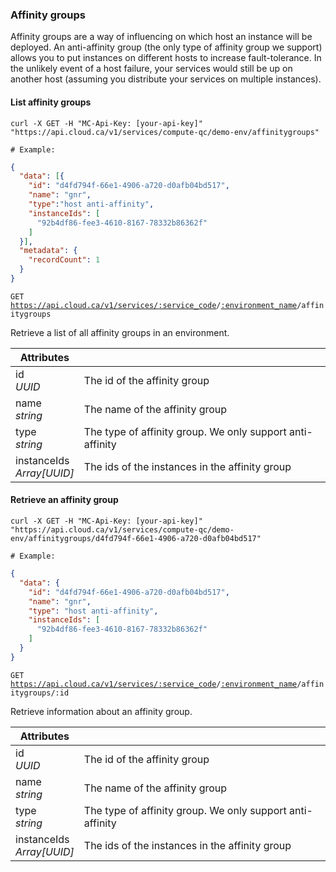 ### Affinity groups

Affinity groups are a way of influencing on which host an instance will be deployed. An anti-affinity group (the only type of affinity group we support) allows you to put instances on different hosts to increase fault-tolerance. In the unlikely event of a host failure, your services would still be up on another host (assuming you distribute your services on multiple instances).

<!-------------------- LIST AFFINITY GROUPS -------------------->

#### List affinity groups

```shell
curl -X GET -H "MC-Api-Key: [your-api-key]"
"https://api.cloud.ca/v1/services/compute-qc/demo-env/affinitygroups"

# Example:
```
```json
{
  "data": [{
    "id": "d4fd794f-66e1-4906-a720-d0afb04bd517",
    "name": "gnr",
    "type":"host anti-affinity",
    "instanceIds": [
      "92b4df86-fee3-4610-8167-78332b86362f"
    ]
  }],
  "metadata": {
    "recordCount": 1
  }
}
```

<code>GET https://api.cloud.ca/v1/services/<a href="#service-connections">:service_code</a>/<a href="#environments">:environment_name</a>/affinitygroups</code>

Retrieve a list of all affinity groups in an environment.

Attributes | &nbsp;
---------- | -----
id<br/>*UUID* | The id of the affinity group
name<br/>*string* | The name of the affinity group
type<br/>*string* | The type of affinity group. We only support anti-affinity
instanceIds<br/>*Array[UUID]* | The ids of the instances in the affinity group

#### Retrieve an affinity group

```shell
curl -X GET -H "MC-Api-Key: [your-api-key]"
"https://api.cloud.ca/v1/services/compute-qc/demo-env/affinitygroups/d4fd794f-66e1-4906-a720-d0afb04bd517"

# Example:
```
```json
{
  "data": {
    "id": "d4fd794f-66e1-4906-a720-d0afb04bd517",
    "name": "gnr",
    "type": "host anti-affinity",
    "instanceIds": [
      "92b4df86-fee3-4610-8167-78332b86362f"
    ]
  }
}
```

<code>GET https://api.cloud.ca/v1/services/<a href="#service-connections">:service_code</a>/<a href="#environments">:environment_name</a>/affinitygroups/:id</code>

Retrieve information about an affinity group.

Attributes | &nbsp;
---------- | -----
id<br/>*UUID* | The id of the affinity group
name<br/>*string* | The name of the affinity group
type<br/>*string* | The type of affinity group. We only support anti-affinity
instanceIds<br/>*Array[UUID]* | The ids of the instances in the affinity group
